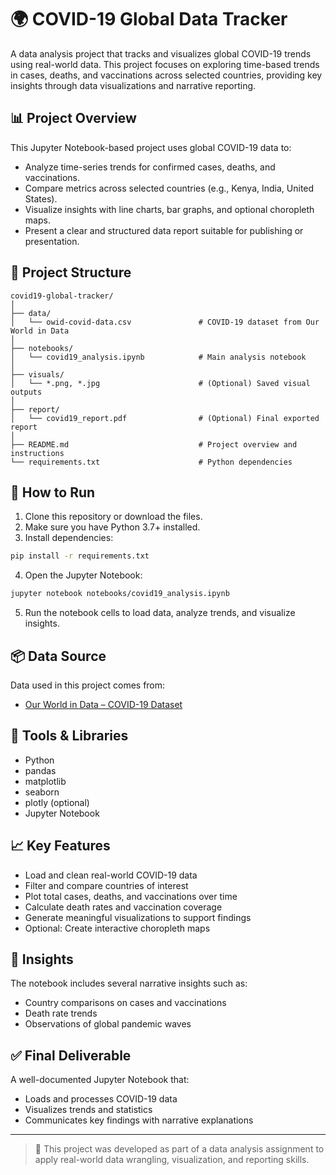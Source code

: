 # 🌍 COVID-19 Global Data Tracker

A data analysis project that tracks and visualizes global COVID-19 trends using real-world data. This project focuses on exploring time-based trends in cases, deaths, and vaccinations across selected countries, providing key insights through data visualizations and narrative reporting.

## 📊 Project Overview

This Jupyter Notebook-based project uses global COVID-19 data to:

- Analyze time-series trends for confirmed cases, deaths, and vaccinations.
- Compare metrics across selected countries (e.g., Kenya, India, United States).
- Visualize insights with line charts, bar graphs, and optional choropleth maps.
- Present a clear and structured data report suitable for publishing or presentation.

## 📁 Project Structure

```
covid19-global-tracker/
│
├── data/
│   └── owid-covid-data.csv               # COVID-19 dataset from Our World in Data
│
├── notebooks/
│   └── covid19_analysis.ipynb            # Main analysis notebook
│
├── visuals/
│   └── *.png, *.jpg                      # (Optional) Saved visual outputs
│
├── report/
│   └── covid19_report.pdf                # (Optional) Final exported report
│
├── README.md                             # Project overview and instructions
└── requirements.txt                      # Python dependencies
```

## 🚀 How to Run

1. Clone this repository or download the files.
2. Make sure you have Python 3.7+ installed.
3. Install dependencies:

```bash
pip install -r requirements.txt
```

4. Open the Jupyter Notebook:

```bash
jupyter notebook notebooks/covid19_analysis.ipynb
```

5. Run the notebook cells to load data, analyze trends, and visualize insights.

## 📦 Data Source

Data used in this project comes from:

- [Our World in Data – COVID-19 Dataset](https://ourworldindata.org/coronavirus-source-data)

## 🧪 Tools & Libraries

- Python
- pandas
- matplotlib
- seaborn
- plotly (optional)
- Jupyter Notebook

## 📈 Key Features

- Load and clean real-world COVID-19 data
- Filter and compare countries of interest
- Plot total cases, deaths, and vaccinations over time
- Calculate death rates and vaccination coverage
- Generate meaningful visualizations to support findings
- Optional: Create interactive choropleth maps

## 📝 Insights

The notebook includes several narrative insights such as:

- Country comparisons on cases and vaccinations
- Death rate trends
- Observations of global pandemic waves

## ✅ Final Deliverable

A well-documented Jupyter Notebook that:

- Loads and processes COVID-19 data
- Visualizes trends and statistics
- Communicates key findings with narrative explanations

---

> 📌 This project was developed as part of a data analysis assignment to apply real-world data wrangling, visualization, and reporting skills.
